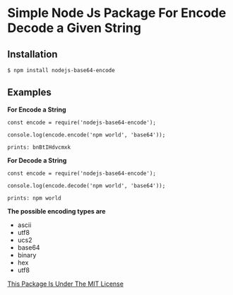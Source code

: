 Simple Node Js Package For Encode Decode a Given String
===============================================


## Installation

```bash
$ npm install nodejs-base64-encode
```

## Examples

**For Encode a String**

    const encode = require('nodejs-base64-encode');

    console.log(encode.encode('npm world', 'base64'));

    prints: bnBtIHdvcmxk

**For Decode a String**

    const encode = require('nodejs-base64-encode');

    console.log(encode.decode('npm world', 'base64'));

    prints: npm world

**The possible encoding types are**

- ascii
- utf8
- ucs2
- base64
- binary
- hex
- utf8

[This Package Is Under The MIT License](https://raw.githubusercontent.com/praveenp30/nodejs-base64-encode/master/LICENSE.txt)

